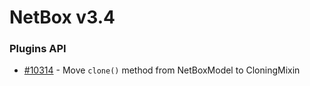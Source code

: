 # NetBox v3.4

### Plugins API

* [#10314](https://github.com/netbox-community/netbox/issues/10314) - Move `clone()` method from NetBoxModel to CloningMixin
